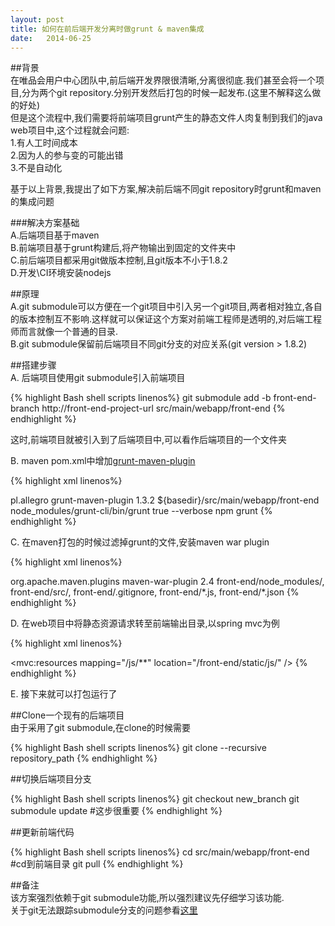 ```yaml
---
layout: post
title: 如何在前后端开发分离时做grunt & maven集成
date:   2014-06-25
---
```


##背景  
在唯品会用户中心团队中,前后端开发界限很清晰,分离很彻底.我们甚至会将一个项目,分为两个git repository.分别开发然后打包的时候一起发布.(这里不解释这么做的好处)  
但是这个流程中,我们需要将前端项目grunt产生的静态文件人肉复制到我们的java web项目中,这个过程就会问题:  
1.有人工时间成本  
2.因为人的参与变的可能出错  
3.不是自动化  

基于以上背景,我提出了如下方案,解决前后端不同git repository时grunt和maven的集成问题

###解决方案基础  
A.后端项目基于maven  
B.前端项目基于grunt构建后,将产物输出到固定的文件夹中  
C.前后端项目都采用git做版本控制,且git版本不小于1.8.2  
D.开发\CI环境安装nodejs  

##原理  
A.git submodule可以方便在一个git项目中引入另一个git项目,两者相对独立,各自的版本控制互不影响.这样就可以保证这个方案对前端工程师是透明的,对后端工程师而言就像一个普通的目录.  
B.git submodule保留前后端项目不同git分支的对应关系(git version > 1.8.2)

##搭建步骤  
A. 后端项目使用git submodule引入前端项目

{% highlight Bash shell scripts linenos%}
git submodule add -b front-end-branch http://front-end-project-url   src/main/webapp/front-end
{% endhighlight %}

这时,前端项目就被引入到了后端项目中,可以看作后端项目的一个文件夹

B. maven pom.xml中增加[grunt-maven-plugin](https://github.com/allegro/grunt-maven-plugin)

{% highlight xml linenos%}
<!-- grunt maven plugin负责安装grunt项目和执行grunt命令-->
<plugin>
    <groupId>pl.allegro</groupId>
    <artifactId>grunt-maven-plugin</artifactId>
    <version>1.3.2</version>
    <configuration>
        <gruntBuildDirectory>
            ${basedir}/src/main/webapp/front-end
        </gruntBuildDirectory>
        <gruntExecutable>
            node_modules/grunt-cli/bin/grunt
        </gruntExecutable>
        <runGruntWithNode>
            true
        </runGruntWithNode>
        <gruntOptions>
            <gruntOption>
                --verbose
            </gruntOption>
        </gruntOptions>
    </configuration>
    <executions>
        <execution>
            <goals>
                <goal>npm</goal>
                <goal>grunt</goal>
            </goals>
        </execution>
    </executions>
</plugin>
{% endhighlight %}

C. 在maven打包的时候过滤掉grunt的文件,安装maven war plugin

{% highlight xml linenos%}
<!-- war plugin将引入的grunt源码和前端项目配置环境等无用文件屏蔽-->
<plugin>
    <groupId>org.apache.maven.plugins</groupId>
    <artifactId>maven-war-plugin</artifactId>
    <version>2.4</version>
    <configuration>
        <packagingExcludes>
            front-end/node_modules/,
            front-end/src/,
            front-end/.gitignore,
            front-end/*.js,
            front-end/*.json
        </packagingExcludes>
    </configuration>
</plugin>
{% endhighlight %}

D. 在web项目中将静态资源请求转至前端输出目录,以spring mvc为例

{% highlight xml linenos%}
<bean id="viewResolver" class="org.springframework.web.servlet.view.InternalResourceViewResolver">
<!-- 这里的固定输出目录为前端项目中的static目录-->
  <property name="prefix" value="/front-end/static/" />
  <property name="suffix" value=".html" />
</bean>

<!-- 静态资源映射配置,当然,除了JS,别的也可以,甚至是上面的HTML你也可以这么干-->
<mvc:resources mapping="/js/**" location="/front-end/static/js/" />
{% endhighlight %}

E. 接下来就可以打包运行了

##Clone一个现有的后端项目  
由于采用了git submodule,在clone的时候需要

{% highlight Bash shell scripts linenos%}
git clone --recursive repository_path
{% endhighlight %}

##切换后端项目分支

{% highlight Bash shell scripts linenos%}
git checkout new_branch
git submodule update  #这步很重要
{% endhighlight %}

##更新前端代码

{% highlight Bash shell scripts linenos%}
cd src/main/webapp/front-end #cd到前端目录
git pull
{% endhighlight %}

##备注  
该方案强烈依赖于git submodule功能,所以强烈建议先仔细学习该功能.  
关于git无法跟踪submodule分支的问题参看[这里](http://stackoverflow.com/questions/1777854/git-submodules-specify-a-branch-tag)
